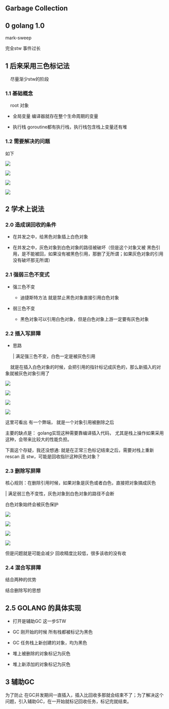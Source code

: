 ## Garbage Collection

## 0 golang 1.0

mark-sweep 

完全stw 事件过长

## 1 后来采用三色标记法

    尽量渐少stw的阶段

### 1.1 基础概念

    root 对象 

- 全局变量  编译器就存在整个生命周期的变量

- 执行栈 goroutine都有执行栈，执行栈包含栈上变量还有堆

### 1.2 需要解决的问题

如下

![](https://p3-juejin.byteimg.com/tos-cn-i-k3u1fbpfcp/d0dd76a2485c4cb6b91de118d3d3467f~tplv-k3u1fbpfcp-zoom-in-crop-mark:3024:0:0:0.awebp)

![](https://p3-juejin.byteimg.com/tos-cn-i-k3u1fbpfcp/97a29c63f04b47a48d8fe36f100ec336~tplv-k3u1fbpfcp-zoom-in-crop-mark:3024:0:0:0.awebp)

![](https://p3-juejin.byteimg.com/tos-cn-i-k3u1fbpfcp/2988cf657d3d4110833a4a55ee4e5d0c~tplv-k3u1fbpfcp-zoom-in-crop-mark:3024:0:0:0.awebp)

![](https://p3-juejin.byteimg.com/tos-cn-i-k3u1fbpfcp/60e52da7d2344b64af1d3f72ddde063a~tplv-k3u1fbpfcp-zoom-in-crop-mark:3024:0:0:0.awebp)

## 2 学术上说法

### 2.0 造成误回收的条件

- 在并发之中，给黑色对象插上白色对象

- 在并发之中，灰色对象到白色对象的路径被破坏（但是这个对象又被 黑色引用，是不能被回，如果没有被黑色引用，那删了无所谓；如果灰色对象的引用没有破坏那无所谓）

### 2.1 强弱三色不变式

- 强三色不变
  
  - 迪捷斯特方法 就是禁止黑色对象直接引用白色对象

- 弱三色不变
  
  - 黑色对象可以引用白色对象，但是白色对象上游一定要有灰色对象

### 2.2 插入写屏障

- 思路 
  
  | 满足强三色不变，白色一定是被灰色引用

    就是在插入白色对象的时候，会把引用的指针标记成灰色的，那么新插入的对象就被灰色对象引用了

![](https://p3-juejin.byteimg.com/tos-cn-i-k3u1fbpfcp/b83ce89d105b486eaae20536846353d7~tplv-k3u1fbpfcp-zoom-in-crop-mark:3024:0:0:0.awebp)

![](https://p3-juejin.byteimg.com/tos-cn-i-k3u1fbpfcp/f73d3f2199ac41eaa4b4381f9956d920~tplv-k3u1fbpfcp-zoom-in-crop-mark:3024:0:0:0.awebp)

![](https://p3-juejin.byteimg.com/tos-cn-i-k3u1fbpfcp/a919c3e04fe24df0b8349c644a79cc55~tplv-k3u1fbpfcp-zoom-in-crop-mark:3024:0:0:0.awebp)

![](https://p3-juejin.byteimg.com/tos-cn-i-k3u1fbpfcp/dcdc331c01484fd794263e36ae26c781~tplv-k3u1fbpfcp-zoom-in-crop-mark:3024:0:0:0.awebp)

这里可看出 有一个弊端， 就是一个对象引用被删除之后 



主要的缺点是： golang实现这种需要靠编译插入代码，  尤其是栈上操作如果采用这种，会带来比较大的性能负担。 

下面这个存疑，我还没想通: 就是在正常三色标记结束之后，需要对栈上重新rescan 且 stw，可能是回收指针这种灰色对象？



### 2.3 删除写屏障

核心规则：在删除引用时候，如果对象是灰色或者白色，直接把对象搞成灰色

| 满足弱三色不变性，灰色对象到白色对象的路径不会断

白色对象始终会被灰色保护

![](https://p3-juejin.byteimg.com/tos-cn-i-k3u1fbpfcp/b83ce89d105b486eaae20536846353d7~tplv-k3u1fbpfcp-zoom-in-crop-mark:3024:0:0:0.awebp)

![](https://p3-juejin.byteimg.com/tos-cn-i-k3u1fbpfcp/f73d3f2199ac41eaa4b4381f9956d920~tplv-k3u1fbpfcp-zoom-in-crop-mark:3024:0:0:0.awebp)

![](https://p3-juejin.byteimg.com/tos-cn-i-k3u1fbpfcp/a919c3e04fe24df0b8349c644a79cc55~tplv-k3u1fbpfcp-zoom-in-crop-mark:3024:0:0:0.awebp)

![](https://p3-juejin.byteimg.com/tos-cn-i-k3u1fbpfcp/dcdc331c01484fd794263e36ae26c781~tplv-k3u1fbpfcp-zoom-in-crop-mark:3024:0:0:0.awebp)

但是问题就是可能会减少 回收精度比较低，很多该收的没有收



### 2.4 混合写屏障

结合两种的优势

结合删除写的思想

## 2.5 GOLANG 的具体实现

- 打开是辅助GC 这一步STW

- GC 刚开始的时候 所有栈都被标记为黑色 

- GC 任务栈上新创建的对象，均为黑色



- 堆上被删除的对象标记为灰色

- 堆上新添加的对象标记为灰色

## 3 辅助GC

为了防止 在GC并发期间一直插入，插入比回收多那就会结束不了；为了解决这个 问题，引入辅助GC，在一开始就标记回收任务，标记完就结束。
